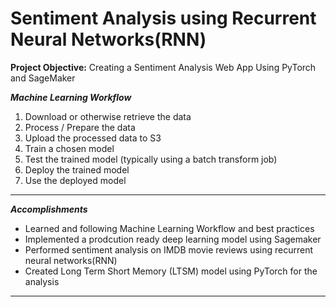# Sentiment Analysis using Recurrent Neural Networks(RNN)

**Project Objective:** Creating a Sentiment Analysis Web App Using PyTorch and SageMaker

***Machine Learning Workflow***
1. Download or otherwise retrieve the data
2. Process / Prepare the data
3. Upload the processed data to S3
4. Train a chosen model
5. Test the trained model (typically using a batch transform job)
6. Deploy the trained model
7. Use the deployed model

***

***Accomplishments***
- Learned and following Machine Learning Workflow and best practices
- Implemented a prodcution ready deep learning model using Sagemaker
- Performed sentiment analysis on IMDB movie reviews using recurrent neural networks(RNN)
- Created Long Term Short Memory (LTSM) model using PyTorch for the analysis

***

